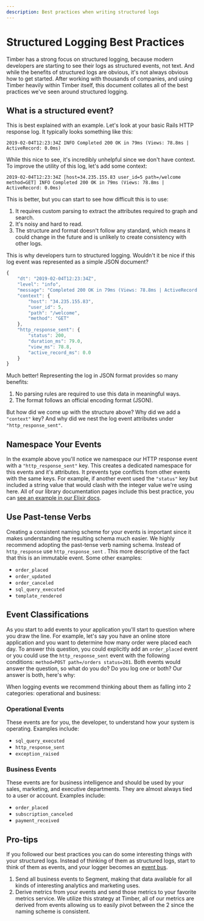 ```yaml
---
description: Best practices when writing structured logs
---
```


# Structured Logging Best Practices

Timber has a strong focus on structured logging, because modern developers are starting to see their logs as structured events, not text. And while the benefits of structured logs are obvious, it's not always obvious how to get started. After working with thousands of companies, and using Timber heavily within Timber itself, this document collates all of the best practices we've seen around structured logging.

## What is a structured event?

This is best explained with an example. Let's look at your basic Rails HTTP response log. It typically looks something like this:

```text
2019-02-04T12:23:34Z INFO Completed 200 OK in 79ms (Views: 78.8ms | ActiveRecord: 0.0ms)
```

While this nice to see, it's incredibly unhelpful since we don't have context. To improve the utility of this log, let's add some context:

```text
2019-02-04T12:23:34Z [host=34.235.155.83 user_id=5 path=/welcome method=GET] INFO Completed 200 OK in 79ms (Views: 78.8ms | ActiveRecord: 0.0ms)
```

This is better, but you can start to see how difficult this is to use:

1. It requires custom parsing to extract the attributes required to graph and search.
2. It's noisy and hard to read.
3. The structure and format doesn't follow any standard, which means it could change in the future and is unlikely to create consistency with other logs.

This is why developers turn to structured logging. Wouldn't it be nice if this log event was represented as a simple JSON document?

```javascript
{
    "dt": "2019-02-04T12:23:34Z",
    "level": "info",
    "message": "Completed 200 OK in 79ms (Views: 78.8ms | ActiveRecord: 0.0ms)",
    "context": {
        "host": "34.235.155.83",
        "user_id": 5,
        "path": "/welcome",
        "method": "GET"
    },
    "http_response_sent": {
        "status": 200,
        "duration_ms": 79.0,
        "view_ms": 78.8,
        "active_record_ms": 0.0
    }
}
```

Much better! Representing the log in JSON format provides so many benefits:

1. No parsing rules are required to use this data in meaningful ways.
2. The format follows an official encoding format \(JSON\).

But how did we come up with the structure above? Why did we add a `"context"` key? And why did we nest the log event attributes under `"http_response_sent"`. 

## Namespace Your Events

In the example above you'll notice we namespace our HTTP response event with a `"http_response_sent"` key. This creates a dedicated namespace for this events and it's attributes. It prevents type conflicts from other events with the same keys. For example, if another event used the `"status"` key but included a string value that would clash with the integer value we're using here. All of our library documentation pages include this best practice, you can [see an example in our Elixir docs](../integrations/elixir/#structured-logging).

## Use Past-tense Verbs

Creating a consistent naming scheme for your events is important since it makes understanding the resulting schema much easier. We highly recommend adopting the past-tense verb naming schema. Instead of `http_response` use `http_response_sent` . This more descriptive of the fact that this is an immutable event. Some other examples:

* `order_placed`
* `order_updated`
* `order_canceled`
* `sql_query_executed`
* `template_rendered`

## Event Classifications

As you start to add events to your application you'll start to question where you draw the line. For example, let's say you have an online store application and you want to determine how many order were placed each day. To answer this question, you could explicitly add an `order_placed` event or you could use the `http_response_sent` event with the following conditions: `method=POST path=/orders status=201`. Both events would answer the question, so what do you do? Do you log one or both? Our answer is both, here's why:

When logging events we recommend thinking about them as falling into 2 categories: operational and business:

### Operational Events

These events are for you, the developer, to understand how your system is operating. Examples include:

* `sql_query_executed`
* `http_response_sent`
* `exception_raised`

### Business Events

These events are for business intelligence and should be used by your sales, marketing, and executive departments. They are almost always tied to a user or account. Examples include:

* `order_placed`
* `subscription_canceled`
* `payment_received`

## Pro-tips

If you followed our best practices you can do some interesting things with your structured logs. Instead of thinking of them as structured logs, start to think of them as events, and your logger becomes an [event bus](https://wikitech.wikimedia.org/wiki/EventBus).

1. Send all business events to Segment, making that data available for all kinds of interesting analytics and marketing uses.
2. Derive metrics from your events and send those metrics to your favorite metrics service. We utilize this strategy at Timber, all of our metrics are derived from events allowing us to easily pivot between the 2 since the naming scheme is consistent.

